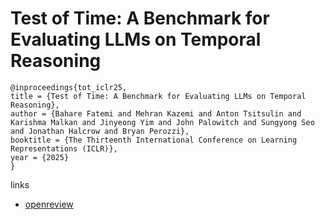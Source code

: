 # Test of Time: A Benchmark for Evaluating LLMs on Temporal Reasoning

```
@inproceedings{tot_iclr25,
title = {Test of Time: A Benchmark for Evaluating LLMs on Temporal Reasoning},
author = {Bahare Fatemi and Mehran Kazemi and Anton Tsitsulin and Karishma Malkan and Jinyeong Yim and John Palowitch and Sungyong Seo and Jonathan Halcrow and Bryan Perozzi},
booktitle = {The Thirteenth International Conference on Learning Representations (ICLR)},
year = {2025}
}
```

links
- [openreview](https://openreview.net/forum?id=44CoQe6VCq)

